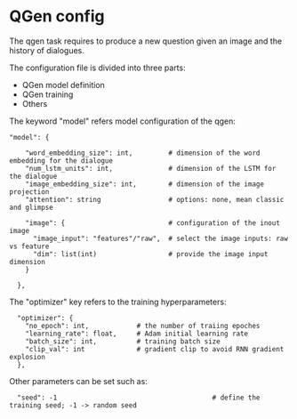 # QGen config

The qgen task requires to produce a new question given an image and the history of dialogues.

The configuration file is divided into three parts:
 - QGen model definition
 - QGen training
 - Others

The keyword "model" refers model configuration of the qgen:
```
"model": {

    "word_embedding_size": int,         # dimension of the word embedding for the dialogue
    "num_lstm_units": int,              # dimension of the LSTM for the dialogue
    "image_embedding_size": int,        # dimension of the image projection
    "attention": string                 # options: none, mean classic and glimpse

    "image": {                          # configuration of the inout image
      "image_input": "features"/"raw",  # select the image inputs: raw vs feature
      "dim": list(int)                  # provide the image input dimension
    }

  },
```

The "optimizer" key refers to the training hyperparameters:


```
  "optimizer": {
    "no_epoch": int,            # the number of traiing epoches
    "learning_rate": float,     # Adam initial learning rate
    "batch_size": int,          # training batch size
    "clip_val": int             # gradient clip to avoid RNN gradient explosion
  },
 ```

Other parameters can be set such as:

```
  "seed": -1                                       # define the training seed; -1 -> random seed
 ```